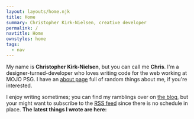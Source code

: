 ```yaml
---
layout: layouts/home.njk
title: Home
summary: Christopher Kirk-Nielsen, creative developer
permalink: /
navtitle: Home
ownstyles: home
tags:
  - nav
---
```


My name is **Christopher Kirk-Nielsen**, but you can call me **Chris**. I'm a designer-turned-developer who loves writing code for the web working at MOJO PSG. I have an [about page](/about/) full of random things about me, if you're interested.

I enjoy writing sometimes; you can find my ramblings over on [the blog](/blog/), but your might want to subscribe to the [RSS feed](/rss.xml) since there is no schedule in place. **The latest things I wrote are here:**